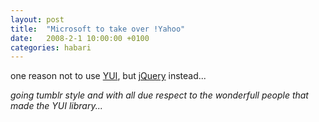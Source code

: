 ```yaml
---
layout: post
title:  "Microsoft to take over !Yahoo"
date:   2008-2-1 10:00:00 +0100
categories: habari
---
```

<p>one reason not to use <a href="http://developer.yahoo.com/yui/">YUI</a>, but <a href="http://jquery.com/">jQuery</a> instead...</p>
<p><em>going tumblr style and with all due respect to the wonderfull people that made the YUI library...</em></p>
